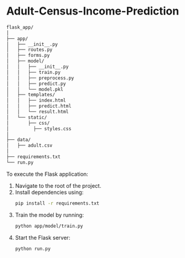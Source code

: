 # Adult-Census-Income-Prediction
```bash
flask_app/
│
├── app/
│   ├── __init__.py
│   ├── routes.py
│   ├── forms.py
│   ├── model/
│   │   ├── __init__.py
│   │   ├── train.py
│   │   ├── preprocess.py
│   │   ├── predict.py
│   │   └── model.pkl
│   ├── templates/
│   │   ├── index.html
│   │   ├── predict.html
│   │   └── result.html
│   └── static/
│       ├── css/
│         ├── styles.css
│
├── data/
│   ├── adult.csv
│
├── requirements.txt
└── run.py
```
To execute the Flask application:
1. Navigate to the root of the project.
2. Install dependencies using:
   ```bash
   pip install -r requirements.txt
   ```
3. Train the model by running:
   ```bash
   python app/model/train.py
   ```
4. Start the Flask server:
   ```bash
   python run.py
